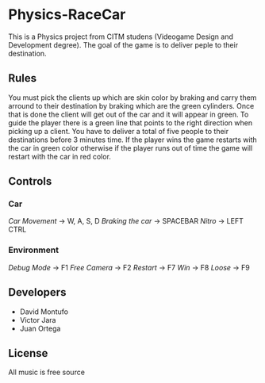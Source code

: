 # Physics-RaceCar

This is a Physics project from CITM studens (Videogame Design and Development degree). 
The goal of the game is to deliver peple to their destination.

## Rules
You must pick the clients up which are skin color by braking and carry them arround to their destination by braking which are the green cylinders. Once that is done the client will get out of the car and it will appear in green. 
To guide the player there is a green line that points to the right direction when picking up a client.
You have to deliver a total of five people to their destinations before 3 minutes time.
If the player wins the game restarts with the car in green color otherwise if the player runs out of time the game will restart with the car in red color.

## Controls
### Car 
*Car Movement* -> W, A, S, D
*Braking the car* -> SPACEBAR
*Nitro* -> LEFT CTRL
### Environment
*Debug Mode* -> F1
*Free Camera* -> F2
*Restart* -> F7
*Win* -> F8
*Loose* -> F9

## Developers
- David Montufo
- Victor Jara
- Juan Ortega

## License
All music is free source




